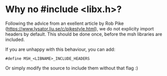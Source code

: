 Why no #include <libx.h>?
===================
  
Following the advice from an exellent article by Rob Pike
(https://www.lysator.liu.se/c/pikestyle.html), we do not explicity import
headers by default. This should be done once, before the msh libraries are
included. 

If you are unhappy with this behaviour, you can add:
~~~~~~~~~~~~~
#define MSH_<LIBNAME>_INCLUDE_HEADERS
~~~~~~~~~~~~~

Or simply modify the source to include them without that flag :)